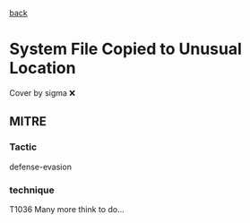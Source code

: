 [back](../index.md)
# System File Copied to Unusual Location
Cover by sigma :x: 
## MITRE
### Tactic
defense-evasion
### technique
T1036
Many more think to do...